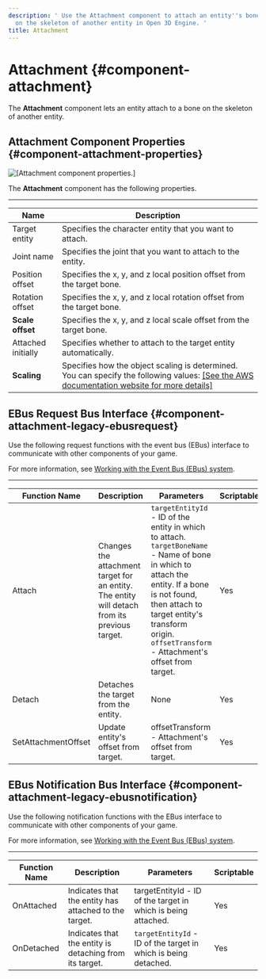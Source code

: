 ```yaml
---
description: ' Use the Attachment component to attach an entity''s bone to a bone
  on the skeleton of another entity in Open 3D Engine. '
title: Attachment
---
```

# Attachment {#component-attachment}

The **Attachment** component lets an entity attach to a bone on the skeleton of another entity\.

## Attachment Component Properties {#component-attachment-properties}

![\[Attachment component properties.\]](/images/user-guide/component/attachment-component-properties.png)

The **Attachment** component has the following properties\.


****

| Name | Description |
| --- | --- |
| Target entity |  Specifies the character entity that you want to attach\.  |
| Joint name |  Specifies the joint that you want to attach to the entity\.  |
| Position offset |  Specifies the x, y, and z local position offset from the target bone\.  |
| Rotation offset |  Specifies the x, y, and z local rotation offset from the target bone\.  |
|  **Scale offset**  |  Specifies the x, y, and z local scale offset from the target bone\.  |
| Attached initially |  Specifies whether to attach to the target entity automatically\.  |
|  **Scaling**  |  Specifies how the object scaling is determined\. You can specify the following values: [\[See the AWS documentation website for more details\]](/docs/userguide/components/attachment)  |

## EBus Request Bus Interface {#component-attachment-legacy-ebusrequest}

Use the following request functions with the event bus \(EBus\) interface to communicate with other components of your game\.

For more information, see [Working with the Event Bus \(EBus\) system](/docs/user-guide/features/engine/ebus/_index.md)\.


****

| Function Name | Description | Parameters | Scriptable |
| --- | --- | --- | --- |
| Attach |  Changes the attachment target for an entity\. The entity will detach from its previous target\.  |  `targetEntityId` - ID of the entity in which to attach\. `targetBoneName` - Name of bone in which to attach the entity\. If a bone is not found, then attach to target entity's transform origin\. `offsetTransform` - Attachment's offset from target\.  | Yes |
| Detach |  Detaches the target from the entity\.  | None | Yes |
| SetAttachmentOffset |  Update entity's offset from target\.  | offsetTransform - Attachment's offset from target\. | Yes |

## EBus Notification Bus Interface {#component-attachment-legacy-ebusnotification}

Use the following notification functions with the EBus interface to communicate with other components of your game\.

For more information, see [Working with the Event Bus \(EBus\) system](/docs/user-guide/features/engine/ebus/_index.md)\.


****

| Function Name | Description | Parameters | Scriptable |
| --- | --- | --- | --- |
| OnAttached |  Indicates that the entity has attached to the target\.  | targetEntityId - ID of the target in which is being attached\. | Yes |
| OnDetached |  Indicates that the entity is detaching from its target\.  |  `targetEntityId` - ID of the target in which is being detached\.  | Yes |